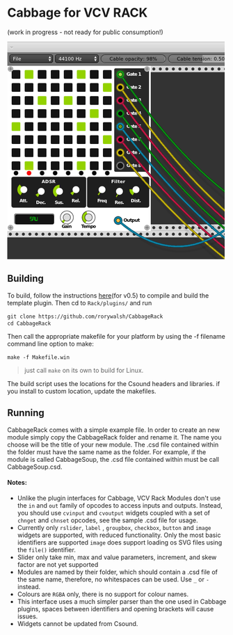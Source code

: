 # Cabbage for VCV RACK 
(work in progress - not ready for public consumption!)

![sample screenshot](https://github.com/rorywalsh/CabbageRack/blob/master/example.gif)

## Building 

To build, follow the instructions [here](https://vcvrack.com/manual/PluginDevelopmentTutorial.html)(for v0.5) to compile and build the template plugin. Then cd to `Rack/plugins/` and run 

```
git clone https://github.com/rorywalsh/CabbageRack
cd CabbageRack
```

Then call the appropriate makefile for your platform by using the -f filename command line option to make:
```
make -f Makefile.win
```

> just call ```make``` on its own to build for Linux. 

The build script uses the locations for the Csound headers and libraries. if you install to custom location, update the makefiles.  

## Running
CabbageRack comes with a simple example file. In order to create an new module simply copy the CabbageRack folder and rename it. The name you choose will be the title of your new module. The .csd file contained within the folder must have the same name as the folder. For example, if the module is called CabbageSoup, the .csd file contained within must be call CabbageSoup.csd.  

#### Notes:
- Unlike the plugin interfaces for Cabbage, VCV Rack Modules don't use the `in` and `out` family of opcodes to access inputs and outputs. Instead, you should use `cvinput` and `cvoutput` widgets coupled with a set of `chnget` and `chnset` opcodes, see the sample .csd file for usage. 
- Currently only `rslider`, `label` , `groupbox`, `checkbox`, `button` and `image` widgets are supported, with reduced functionality. Only the most basic identifiers are supported `image` does support loading os SVG files using the `file()` identifier.  
- Slider only take min, max and value parameters, increment, and skew factor are not yet supported
- Modules are named by their folder, which should contain a .csd file of the same name, therefore, no whitespaces can be used. Use `_` or `-` instead.  
- Colours are `RGBA` only, there is no support for colour names. 
- This interface uses a much simpler parser than the one used in Cabbage plugins, spaces between identifiers and opening brackets will cause issues.  
- Widgets cannot be updated from Csound. 
